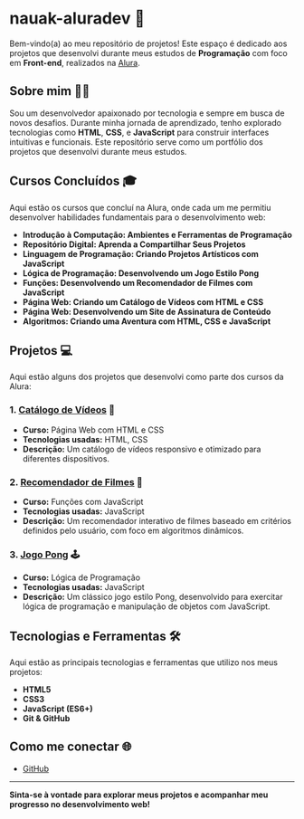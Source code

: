 # nauak-aluradev 🚀

Bem-vindo(a) ao meu repositório de projetos! Este espaço é dedicado aos projetos que desenvolvi durante meus estudos de **Programação** com foco em **Front-end**, realizados na [Alura](https://cursos.alura.com.br/).

## Sobre mim 👨‍💻

Sou um desenvolvedor apaixonado por tecnologia e sempre em busca de novos desafios. Durante minha jornada de aprendizado, tenho explorado tecnologias como **HTML**, **CSS**, e **JavaScript** para construir interfaces intuitivas e funcionais. Este repositório serve como um portfólio dos projetos que desenvolvi durante meus estudos.

## Cursos Concluídos 🎓

Aqui estão os cursos que concluí na Alura, onde cada um me permitiu desenvolver habilidades fundamentais para o desenvolvimento web:

- **Introdução à Computação: Ambientes e Ferramentas de Programação**
- **Repositório Digital: Aprenda a Compartilhar Seus Projetos**
- **Linguagem de Programação: Criando Projetos Artísticos com JavaScript**
- **Lógica de Programação: Desenvolvendo um Jogo Estilo Pong**
- **Funções: Desenvolvendo um Recomendador de Filmes com JavaScript**
- **Página Web: Criando um Catálogo de Vídeos com HTML e CSS**
- **Página Web: Desenvolvendo um Site de Assinatura de Conteúdo**
- **Algoritmos: Criando uma Aventura com HTML, CSS e JavaScript**

## Projetos 💻

Aqui estão alguns dos projetos que desenvolvi como parte dos cursos da Alura:

### 1. [Catálogo de Vídeos](link-projeto) 🎥
   - **Curso:** Página Web com HTML e CSS
   - **Tecnologias usadas:** HTML, CSS
   - **Descrição:** Um catálogo de vídeos responsivo e otimizado para diferentes dispositivos.

### 2. [Recomendador de Filmes](link-projeto) 🍿
   - **Curso:** Funções com JavaScript
   - **Tecnologias usadas:** JavaScript
   - **Descrição:** Um recomendador interativo de filmes baseado em critérios definidos pelo usuário, com foco em algoritmos dinâmicos.

### 3. [Jogo Pong](link-projeto) 🕹️
   - **Curso:** Lógica de Programação
   - **Tecnologias usadas:** JavaScript
   - **Descrição:** Um clássico jogo estilo Pong, desenvolvido para exercitar lógica de programação e manipulação de objetos com JavaScript.

## Tecnologias e Ferramentas 🛠️

Aqui estão as principais tecnologias e ferramentas que utilizo nos meus projetos:

- **HTML5**
- **CSS3**
- **JavaScript (ES6+)**
- **Git & GitHub**

## Como me conectar 🌐

- [GitHub](https://github.com/nauak-aluradev)

---

**Sinta-se à vontade para explorar meus projetos e acompanhar meu progresso no desenvolvimento web!**
